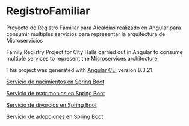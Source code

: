 # RegistroFamiliar

Proyecto de Registro Familiar para Alcaldias realizado en Angular para consumir multiples servicios para representar la arquitectura de Microservicios

Family Registry Project for City Halls carried out in Angular to consume multiple services to represent the Microservices architecture

This project was generated with [Angular CLI](https://github.com/angular/angular-cli) version 8.3.21.

[Servicio de nacimientos en Spring Boot](https://github.com/dennisrmz/nacimientos-service)

[Servicio de matrimonios en Spring Boot](https://github.com/GonzaloRo/matrimonios-service)

[Servicio de divorcios en Spring Boot](https://github.com/vanessanr6/divorcio-service)

[Servicio de adopciones en Spring Boot](https://github.com/vanessanr6/adopciones-service)
